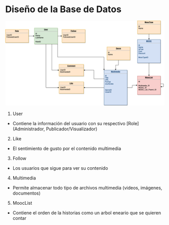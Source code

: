 # Diseño de la Base de Datos

![Versión 2](_images/ER-DB-V2.png)

1. User 
- Contiene la información del usuario con su respectivo [Role] (Administrador, Publicador/Visualizador)

2. Like 
- El sentimiento de gusto por el contenido multimedia

3. Follow 
- Los usuarios que sigue para ver su contenido

4. Multimedia
- Permite almacenar todo tipo de archivos multimedia (videos, imágenes, documentos)

5. MoocList
- Contiene el orden de la historias como un arbol eneario que se quieren contar

